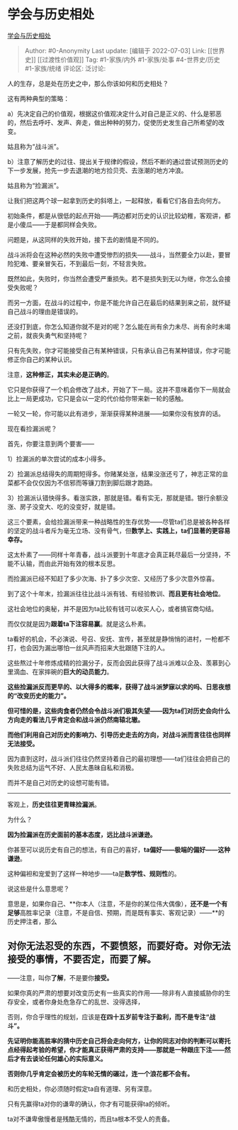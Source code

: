 # 学会与历史相处
[学会与历史相处](https://zhuanlan.zhihu.com/p/503426649)

> Author: #0-Anonymity
> Last update: [编辑于 2022-07-03]
> Link: [[世界史]] [[过渡性价值观]]
> Tag: #1-家族/内外 #1-家族/处事 #4-世界史/历史 #1-家族/统绪
> 评论区:
> 泛讨论:

人的生存，总是处在历史之中，那么你该如何和历史相处？

这有两种典型的策略：

a）先决定自己的价值观，根据这价值观决定什么对自己是正义的、什么是邪恶的，然后去呼吁、发声、奔走，做出种种的努力，促使历史发生自己所希望的改变。

姑且称为“战斗派”。

b）注意了解历史的过往、提出关于规律的假设，然后不断的通过尝试预测历史的下一步发展，抢先一步去退潮的地方捡贝壳、去涨潮的地方冲浪。

姑且称为“捡漏派”。

让我们把这两个球一起拿到历史的斜塔上，一起释放，看看它们各自去向何方。

初始条件，都是从很低的起点开始——两边都对历史的认识比较幼稚，客观讲，都是小傻瓜——于是都同样会失败。

问题是，从这同样的失败开始，接下去的剧情是不同的。

战斗派将会在这种必然的失败中遭受惨烈的损失——战斗，当然要全力以赴，要冒险犯难、要亲冒矢石，不到最后一刻，不轻言失败。

既然如此，失败时，你当然会遭受严重损失。若不是损失到无以为继，你怎么会接受失败呢？

而另一方面，在战斗的过程中，你是不能允许自己在最后的结果到来之前，就怀疑自己战斗的理由是错误的。

还没打到底，你怎么知道你就不是对的呢？怎么能在尚有余力未尽、尚有余时未竭之前，就丧失勇气和坚持呢？

只有先失败，你才可能接受自己有某种错误，只有承认自己有某种错误，你才可能修正你自己的某种认识。

注意，**这种修正，其实未必是正确的**。

它只是你获得了一个机会修改了战术，开始了下一局。这并不意味着你下一局就会比上一局更成功，它只是会以一定的代价给你带来新一轮的感触。

一轮又一轮，你可能以此有进步，渐渐获得某种进展——如果你没有放弃的话。

现在看捡漏派呢？

首先，你要注意到两个要害——

1）捡漏派的单次尝试的成本小得多。

2）捡漏派总结得失的周期短得多。你赌某处涨，结果没涨还亏了，神志正常的韭菜都不会仅仅因为不信邪而等镰刀割到脚后跟才跑路。

3）捡漏派认错快得多。看涨实跌，那就是错。看有实无，那就是错。银行余额没涨、房子没变大、吃的没变好，就是错。

这三个要素，会给捡漏派带来一种战略性的生存优势——尽管ta们总是被各种各样的坚定的战斗者斥为毫无立场、没有骨气，但**数学上、实践上，ta们显著的更容易幸存。**

这太朴素了——同样十年青春，战斗派要到十年底才会真正耗尽最后一分坚持，不能不认输，而由此开始有效的根本反思。

而捡漏派已经不知赶了多少次海、扑了多少次空、又经历了多少次意外惊喜。

到了这个十年末，捡漏派往往比战斗派有钱、有经验教训、**而且更有社会地位**。

这社会地位的奥秘，并不是因为ta比较有钱可以收买人心，或者搞官商勾结。

而仅仅就是因为**跟着ta下注容易赢**。就是这么朴素。

ta看好的机会，不必演说、号召、安抚、宣传，甚至就是静悄悄的进村，一枪都不打，也会因为漏出哪怕一丝风声而招来大批跟随下注的人。

这些熬过十年修炼成精的捡漏分子，反而会因此获得了战斗派难以企及、羡慕到心里滴血、在家摔碗的**巨大的动员能力**。

**这些捡漏派反而更早的、以大得多的概率，获得了战斗派梦寐以求的吗、日思夜想的“改变历史的能力”。**

**但可惜的是，这些肉食者仍然会令战斗派们极其失望——因为ta们对历史会向什么方向走的看法几乎肯定会和战斗派仍然南辕北辙。**

**而他们利用自己对历史的影响力、引导历史走去的方向，对战斗派而言往往也同样无法接受。**

因为直到这时，战斗派们往往仍然坚持着自己的最初理想——ta们往往会把自己的失败总结为运气不好、人民太愚昧自私和消极。

而并不是自己对历史的设想可能有错。

---

客观上，**历史往往更青睐捡漏派**。

为什么？

**因为捡漏派在历史面前的基本态度，远比战斗派谦逊。**

你甚至可以说历史有自己的想法，有自己的喜好，**ta偏好——极端的偏好——这种谦逊**。

这种偏袒和宠爱到了这样一种地步——ta是**数学性、规则性**的。

说这些是什么意思呢？

意思是，如果你自己、**你本人（注意，不是你的某位伟大偶像），**还不是一个有足够**高胜率记录（注意，不是自信、预期，而是既有事实、客观记录）——**的历史押注者，那么

## 对你无法忍受的东西，不要**愤怒**，而要**好奇**。对你无法接受的事情，不要否定，而要**了解。**

——注意，叫你**了解**，不是要你**接受。**

如果你真的严肃的想要对改变历史有一些真实的作用——除非有人直接威胁你的生存安全，或者你身处危急存亡的乱世、没得选择，

否则，你合乎理性的规划，应该是**在四十五岁前专注于盈利，而不是专注“战斗”。**

**先证明你能高胜率的猜中历史自己将会走向何方，让你的同志对你的判断可以寄托点经得起考验的希望，你才能真正获得严肃的支持——那就是一种跟庄下注——然后才有去谈论任何雄心的实际意义。**

**否则你几乎肯定会被历史的车轮无情的碾过，连一个浪花都不会有。**

和历史相处，你必须随时假定ta自有道理、另有深意。

只有先赢得ta对你的谦卑的确认，你才有可能获得ta的倾听。

ta对不谦卑傲慢者是残酷无情的，而且ta根本不受人的责备。
